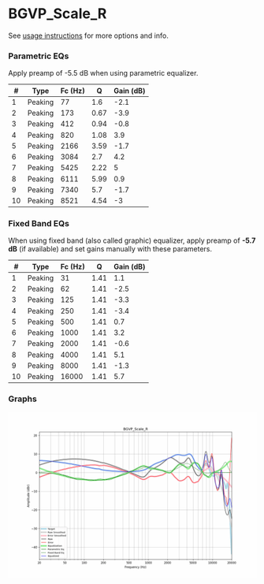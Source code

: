 # BGVP_Scale_R
See [usage instructions](https://github.com/jaakkopasanen/AutoEq#usage) for more options and info.

### Parametric EQs
Apply preamp of -5.5 dB when using parametric equalizer.

|   # | Type    |   Fc (Hz) |    Q |   Gain (dB) |
|-----|---------|-----------|------|-------------|
|   1 | Peaking |        77 | 1.6  |        -2.1 |
|   2 | Peaking |       173 | 0.67 |        -3.9 |
|   3 | Peaking |       412 | 0.94 |        -0.8 |
|   4 | Peaking |       820 | 1.08 |         3.9 |
|   5 | Peaking |      2166 | 3.59 |        -1.7 |
|   6 | Peaking |      3084 | 2.7  |         4.2 |
|   7 | Peaking |      5425 | 2.22 |         5   |
|   8 | Peaking |      6111 | 5.99 |         0.9 |
|   9 | Peaking |      7340 | 5.7  |        -1.7 |
|  10 | Peaking |      8521 | 4.54 |        -3   |

### Fixed Band EQs
When using fixed band (also called graphic) equalizer, apply preamp of **-5.7 dB** (if available) and set gains manually with these parameters.

|   # | Type    |   Fc (Hz) |    Q |   Gain (dB) |
|-----|---------|-----------|------|-------------|
|   1 | Peaking |        31 | 1.41 |         1.1 |
|   2 | Peaking |        62 | 1.41 |        -2.5 |
|   3 | Peaking |       125 | 1.41 |        -3.3 |
|   4 | Peaking |       250 | 1.41 |        -3.4 |
|   5 | Peaking |       500 | 1.41 |         0.7 |
|   6 | Peaking |      1000 | 1.41 |         3.2 |
|   7 | Peaking |      2000 | 1.41 |        -0.6 |
|   8 | Peaking |      4000 | 1.41 |         5.1 |
|   9 | Peaking |      8000 | 1.41 |        -1.3 |
|  10 | Peaking |     16000 | 1.41 |         5.7 |

### Graphs
![](./BGVP_Scale_R.png)
